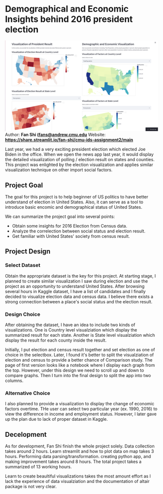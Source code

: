 # Demographical and Economic Insights behind 2016 president election

![Screenshot of My Application](app.png)
Author: **Fan Shi (fans@andrew.cmu.edu**
Website: **https://share.streamlit.io/fan-shi/cmu-ids-assignment2/main**  

Last year, we had a very exciting president election which elected Joe Biden in the office. When we open the news app last year, it would display the detailed visualization of polling / election result on states and counties. This project was enlighted by the election visualization and applies similar visualization technique on other import social factors.  

## Project Goal  

The goal for this project is to help beginner of US politics to have better understand of election in United States. Also, it can serve as a tool to introduce basic encomic and demographical status of United States.  

We can summarize the project goal into several points:  

- Obtain some insights for 2016 Election from Census data.  
- Analyze the correlection between social status and election result.  
- Get familiar with United States' society from census result.  

## Project Design

### Select Dataset

Obtain the appropriate dataset is the key for this project. At starting stage, I planned to create similar visualization I saw during election and use the project as an opportunity to understand United States. After browsing several hours in Kaggle dataset, I have a list of candidates and I finally decided to visualize election data and census data. I believe there exists a strong connection between a place's social status and the election result. 

### Design Choice  

After obtaining the dataset, I have an idea to include two kinds of visualizations. One is Country level visualziation which display the summarized result for each state. Another is State level visualziation which display the result for each county inside the result.  

Initially, I put election and census result together and set election as one of choice in the selectbox. Later, I found it's better to split the visualziation of election and census to provide a better chance of Comparison study. The page of first version looks like a notebook where I display each graph from the top. However, under this design we need to scroll up and down to compare graphs. Then I turn into the final design to split the app into two columns.  

### Alternative Choice  

I also planned to provide a visualization to display the change of economic factors overtime. THe user can select two particular year (ex. 1990, 2016) to view the difference in income and employment status. However, I later gave up the plan due to lack of proper dataset in Kaggle.  

## Decelopment  

As for development, Fan Shi finish the whole project solely. Data collection takes around 2 hours. Learn streamlit and how to plot data on map takes 3 hours. Performing data parsing/transformation. creating python app, and making improvement takes around 8 hours. The total project takes a summarized of 13 working hours.  

Learn to create beaultiful visualizations takes the most amount effort as I lack the experience of data visualziation and the documentation of altair package is not very clear.  

